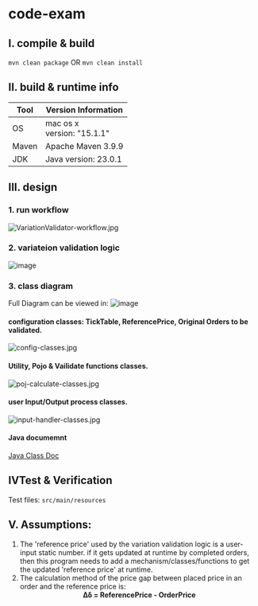 # code-exam
## I. compile & build
``` mvn clean package ``` OR
``` mvn clean install ```
## II. build & runtime info
| Tool  | Version Information            |
|-------|--------------------------------|
| OS    | mac os x<br/>version: "15.1.1" |
| Maven | Apache Maven 3.9.9             |
| JDK   | Java version: 23.0.1           |

## III. design
### 1. run workflow
![VariationValidator-workflow.jpg](./VariationValidator-workflow.jpg)
### 2. variateion validation logic
![image](./variation-logic.jpg)
### 3. class diagram
Full Diagram can be viewed in:
![image](./VariationValidator-Class-Daigram.jpg)
#### configuration classes: TickTable, ReferencePrice, Original Orders to be validated.
![config-classes.jpg](./config-classes.jpg)
#### Utility, Pojo & Vailidate functions classes.
![poj-calculate-classes.jpg](./poj-calculate-classes.jpg)
#### user Input/Output process classes.
![input-handler-classes.jpg](./input-handler-classes.jpg)
#### Java documemnt
[Java Class Doc](./docs/allclasses-index.html)
## IVTest & Verification
Test files:
``` src/main/resources ```
## V. Assumptions:
1. The 'reference price' used by the variation validation logic is a user-input static number.
        if it gets updated at runtime by completed orders, 
        then this program needs to add a mechanism/classes/functions to get the updated 'reference price' at runtime.
2. The calculation method of the price gap between placed price in an order and the reference price is: 
**<center>**Δδ = ReferencePrice - OrderPrice**</center>**